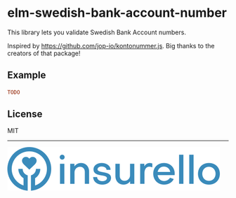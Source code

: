 # elm-swedish-bank-account-number

This library lets you validate Swedish Bank Account numbers.

Inspired by https://github.com/jop-io/kontonummer.js. Big thanks to the
creators of that package!

## Example

```elm
TODO
```

## License

MIT

---


[![Insurello](./insurello.svg)](https://jobb.insurello.se/departments/product-tech)
